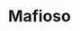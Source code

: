 ---
title: "Mafioso"
year: 1962
rating: 4
stars: "★★★★"
liked: true
rewatched: false
permalink: "mafioso"
watched_on: 2024-12-22
---